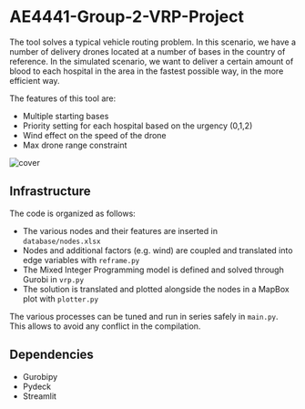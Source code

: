 # AE4441-Group-2-VRP-Project

The tool solves a typical vehicle routing problem. In this scenario, we have a number of delivery drones located at a 
number of bases in the country of reference. In the simulated scenario, we want to deliver a certain amount of blood 
to each hospital in the area in the fastest possible way, in the more efficient way. 

The features of this tool are:

- Multiple starting bases
- Priority setting for each hospital based on the urgency (0,1,2)
- Wind effect on the speed of the drone
- Max drone range constraint

![cover](https://i.imgur.com/poZbiU0.png)

## Infrastructure

The code is organized as follows:

- The various nodes and their features are inserted in `database/nodes.xlsx`
- Nodes and additional factors (e.g. wind) are coupled and translated into edge variables with `reframe.py`
- The Mixed Integer Programming model is defined and solved through Gurobi in `vrp.py`
- The solution is translated and plotted alongside the nodes in a MapBox plot with `plotter.py`

The various processes can be tuned and run in series safely in `main.py`. This allows to avoid any conflict in the 
compilation.

## Dependencies

- Gurobipy
- Pydeck
- Streamlit


